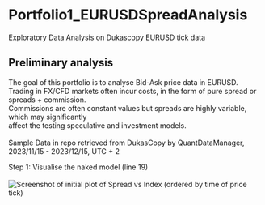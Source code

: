 # Portfolio1_EURUSDSpreadAnalysis

Exploratory Data Analysis on Dukascopy EURUSD tick data

## Preliminary analysis

The goal of this portfolio is to analyse Bid-Ask price data in EURUSD. <br>
Trading in FX/CFD markets often incur costs, in the form of pure spread or spreads + commission.<br>
Commissions are often constant values but spreads are highly variable, which may significantly <br>
affect the testing speculative and investment models.<br><br>
Sample Data in repo retrieved from DukasCopy by QuantDataManager, 2023/11/15 - 2023/12/15, UTC + 2

Step 1: Visualise the naked model (line 19) <br><br>
![Screenshot of initial plot of Spread vs Index (ordered by time of price tick)](https://github.com/TsePinDF/Portfolio1_EURUSDSpreadAnalysis/blob/main/First%20Plot.png)

